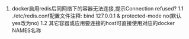 1. docker启用redis后同网络下的容器无法连接,提示Connection refused?
1.1 ./etc/redis.conf配置文件注释: bind 127.0.0.1 & protected-mode no(默认yes改为no)
1.2 其它容器或应用要连接的host可直接使用对应的docker NAMES名称
